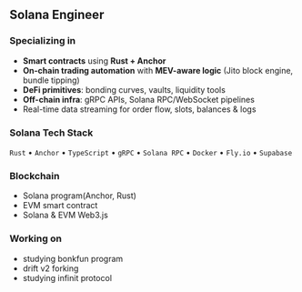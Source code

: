 
## Solana Engineer

### Specializing in
- **Smart contracts** using **Rust + Anchor**
- **On-chain trading automation** with **MEV-aware logic** (Jito block engine, bundle tipping)
- **DeFi primitives**: bonding curves, vaults, liquidity tools
- **Off-chain infra**: gRPC APIs, Solana RPC/WebSocket pipelines
- Real-time data streaming for order flow, slots, balances & logs
### Solana Tech Stack

`Rust` • `Anchor` • `TypeScript` • `gRPC` • `Solana RPC` • `Docker` • `Fly.io` • `Supabase`

### Blockchain 
- Solana program(Anchor, Rust)
- EVM smart contract
- Solana & EVM Web3.js

### Working on 
- studying bonkfun program
- drift v2 forking
- studying infinit protocol



